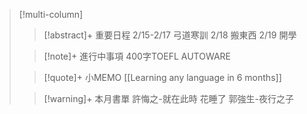 > [!multi-column]
>
>> [!abstract]+ 重要日程
>> 2/15-2/17 弓道寒訓
>> 2/18 搬東西
>> 2/19 開學
>
>> [!note]+ 進行中事項
>>400字TOEFL
>>AUTOWARE
>
>> [!quote]+ 小MEMO
>>[[Learning any language in 6 months]]
>
>> [!warning]+ 本月書單
>>許悔之-就在此時 花睡了
>>郭強生-夜行之子
